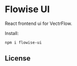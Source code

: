 <!-- markdownlint-disable MD030 -->

# Flowise UI


React frontend ui for VectrFlow.

Install:

```bash
npm i flowise-ui
```

## License
